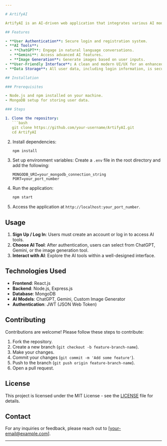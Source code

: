 ```yaml
---

# ArtifyAI

ArtifyAI is an AI-driven web application that integrates various AI models such as ChatGPT, Gemini, and image generation tools. This project offers users a seamless experience by providing an intuitive and visually appealing user interface, allowing them to explore multiple AI tools after a simple authentication process. All user login data is securely stored in MongoDB.

## Features

- **User Authentication**: Secure login and registration system.
- **AI Tools**: 
  - **ChatGPT**: Engage in natural language conversations.
  - **Gemini**: Access advanced AI features.
  - **Image Generation**: Generate images based on user inputs.
- **User-Friendly Interface**: A clean and modern UI/UX for an enhanced user experience.
- **Data Storage**: All user data, including login information, is securely stored in MongoDB.

## Installation

### Prerequisites

- Node.js and npm installed on your machine.
- MongoDB setup for storing user data.

### Steps

1. Clone the repository:
   ```bash
   git clone https://github.com/your-username/ArtifyAI.git
   cd ArtifyAI
   ```

2. Install dependencies:
   ```bash
   npm install
   ```

3. Set up environment variables:
   Create a `.env` file in the root directory and add the following:
   ```plaintext
   MONGODB_URI=your_mongodb_connection_string
   PORT=your_port_number
   ```

4. Run the application:
   ```bash
   npm start
   ```

5. Access the application at `http://localhost:your_port_number`.

## Usage

1. **Sign Up / Log In**: Users must create an account or log in to access AI tools.
2. **Choose AI Tool**: After authentication, users can select from ChatGPT, Gemini, or the image generation tool.
3. **Interact with AI**: Explore the AI tools within a well-designed interface.

## Technologies Used

- **Frontend**: React.js
- **Backend**: Node.js, Express.js
- **Database**: MongoDB
- **AI Models**: ChatGPT, Gemini, Custom Image Generator
- **Authentication**: JWT (JSON Web Token)

## Contributing

Contributions are welcome! Please follow these steps to contribute:

1. Fork the repository.
2. Create a new branch (`git checkout -b feature-branch-name`).
3. Make your changes.
4. Commit your changes (`git commit -m 'Add some feature'`).
5. Push to the branch (`git push origin feature-branch-name`).
6. Open a pull request.

## License

This project is licensed under the MIT License - see the [LICENSE](LICENSE) file for details.

## Contact

For any inquiries or feedback, please reach out to [your-email@example.com].

---
```

